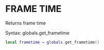 # FRAME TIME

Returns frame time

Syntax:	globals.get_frametime

```lua
local frametime = globals.get_frametime()
```
